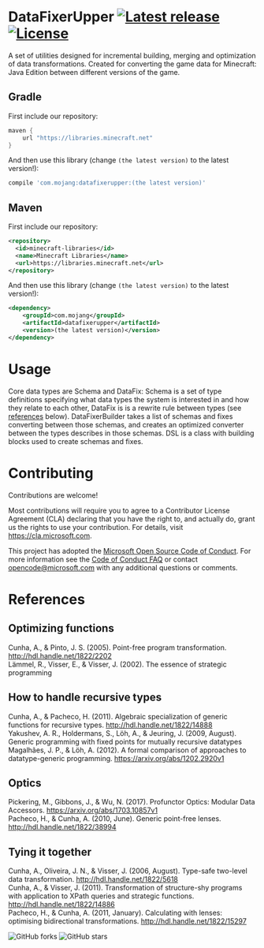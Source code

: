 # DataFixerUpper [![Latest release](https://img.shields.io/github/release/Mojang/DataFixerUpper.svg)](https://github.com/Mojang/DataFixerUpper/releases/latest) [![License](https://img.shields.io/github/license/Mojang/DataFixerUpper.svg)](https://github.com/Mojang/DataFixerUpper/blob/master/LICENSE)
A set of utilities designed for incremental building, merging and optimization of data transformations. Created for converting the game data for Minecraft: Java Edition between different versions of the game.

## Gradle
First include our repository:
```groovy
maven {
    url "https://libraries.minecraft.net"
}
```

And then use this library (change `(the latest version)` to the latest version!):
```groovy
compile 'com.mojang:datafixerupper:(the latest version)'
```

## Maven
First include our repository:
```xml
<repository>
  <id>minecraft-libraries</id>
  <name>Minecraft Libraries</name>
  <url>https://libraries.minecraft.net</url>
</repository>
```

And then use this library (change `(the latest version)` to the latest version!):
```xml
<dependency>
    <groupId>com.mojang</groupId>
    <artifactId>datafixerupper</artifactId>
    <version>(the latest version)</version>
</dependency>
```

# Usage
Core data types are Schema and DataFix: Schema is a set of type definitions specifying what data types the system is interested in and how they relate to each other, DataFix is is a rewrite rule between types (see [references](#references) below). DataFixerBuilder takes a list of schemas and fixes converting between those schemas, and creates an optimized converter between the types describes in those schemas. DSL is a class with building blocks used to create schemas and fixes.

# Contributing
Contributions are welcome!

Most contributions will require you to agree to a Contributor License Agreement (CLA) declaring that you have the right to,
and actually do, grant us the rights to use your contribution. For details, visit https://cla.microsoft.com.

This project has adopted the [Microsoft Open Source Code of Conduct](https://opensource.microsoft.com/codeofconduct/).
For more information see the [Code of Conduct FAQ](https://opensource.microsoft.com/codeofconduct/faq/) or
contact [opencode@microsoft.com](mailto:opencode@microsoft.com) with any additional questions or comments.

# References
## Optimizing functions
  Cunha, A., & Pinto, J. S. (2005). Point-free program transformation. http://hdl.handle.net/1822/2202  
  Lämmel, R., Visser, E., & Visser, J. (2002). The essence of strategic programming

## How to handle recursive types
  Cunha, A., & Pacheco, H. (2011). Algebraic specialization of generic functions for recursive types. http://hdl.handle.net/1822/14888  
  Yakushev, A. R., Holdermans, S., Löh, A., & Jeuring, J. (2009, August). Generic programming with fixed points for mutually recursive datatypes  
  Magalhães, J. P., & Löh, A. (2012). A formal comparison of approaches to datatype-generic programming. https://arxiv.org/abs/1202.2920v1

## Optics
  Pickering, M., Gibbons, J., & Wu, N. (2017). Profunctor Optics: Modular Data Accessors. https://arxiv.org/abs/1703.10857v1  
  Pacheco, H., & Cunha, A. (2010, June). Generic point-free lenses. http://hdl.handle.net/1822/38994

## Tying it together
  Cunha, A., Oliveira, J. N., & Visser, J. (2006, August). Type-safe two-level data transformation. http://hdl.handle.net/1822/5618  
  Cunha, A., & Visser, J. (2011). Transformation of structure-shy programs with application to XPath queries and strategic functions. http://hdl.handle.net/1822/14886  
  Pacheco, H., & Cunha, A. (2011, January). Calculating with lenses: optimising bidirectional transformations. http://hdl.handle.net/1822/15297

![GitHub forks](https://img.shields.io/github/forks/Mojang/DataFixerUpper.svg?style=social&label=Fork) ![GitHub stars](https://img.shields.io/github/stars/Mojang/DataFixerUpper.svg?style=social&label=Stars)